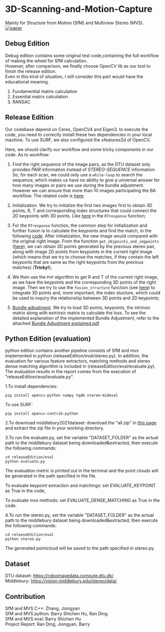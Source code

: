 # 3D-Scanning-and-Motion-Capture
Mainly for Structure from Motion (SfM) and Multiview Stereo (MVS).  
[![paper](https://img.shields.io/badge/_-Paper-blue?logo=adobeacrobatreader)](https://github.com/hinczhang/3D-Scanning-and-Motion-Capture/blob/main/report.pdf)&nbsp;&nbsp;  
## Debug Edition
Debug edition contains some original test code,containing the full workflow of making the wheel for SfM calculation.  
However, after comparison, we finally choose OpenCV lib as our tool to finish the release edition.  
Even in this kind of situation, I still consider this part would have the educational meaning.  
 1. Fundamential matrix calculation  
 2. Essential matrix calculation  
 3. RANSAC  

## Release Edition
Our codebase depend on Ceres, OpenCV4 and Eigen3. to execute the code, you need to correctly install these two dependencies in your local machine. To use SURF, we also configured the xfeatures2d of OpenCV.

Here, we should clarify our workflow and some tricky components in our code. As to workflow:  
  

1. Find the right sequence of the image pairs, as the DTU dataset only provides *PAIR* information instead of *STEREO-SEQUENCE* information. So, for each scan, we could only use a `while-loop` to search the sequence, which makes us have no ability to give a universal answer for how many images or pairs we use during the bundle adjustment. However we can ensure that more than 10 images participating the BA workflow. The related code is [here](https://github.com/hinczhang/3D-Scanning-and-Motion-Capture/blob/be94566c63d8db5dcffb68a6462646c31f565806/releaseEdition/MVStereo/mv_stereo.cpp#L45);  
  
2. Initialization. We try to initialize the first two images first to obtain 3D points, R, T and corresponding index structures that could connect the 2D keypoints with 3D points. Like [here](https://github.com/hinczhang/3D-Scanning-and-Motion-Capture/blob/be94566c63d8db5dcffb68a6462646c31f565806/releaseEdition/SfM/Stereo.cpp#L115) in the `RTresponse` function;  
  
3. For the `RTresponse` function, the common step for initialization and further fusion is to calculate the keypoints and find the match, in the following [code](https://github.com/hinczhang/3D-Scanning-and-Motion-Capture/blob/be94566c63d8db5dcffb68a6462646c31f565806/releaseEdition/SfM/Stereo.cpp#L143). After initialization, the new image would compared with the original right image. From the function `get_objpoints_and_imgpoints` ([here](https://github.com/hinczhang/3D-Scanning-and-Motion-Capture/blob/be94566c63d8db5dcffb68a6462646c31f565806/releaseEdition/SfM/Stereo.cpp#L203)), we can obtain 3D points generated by the previous stereo pair, along with image 2D points from keypoints in the current right image (which means that we try to choose the matches, if they contain the left keypoints that are same as the right keypoints from the previous matches) (**Tricky!**);  
  
4. We then use the `PnP` algorithm to get R and T of the current right image, as we have the keypoints and the corresponding 3D points of the right image. Then we try to use the `fusion_structure` function (see [here](https://github.com/hinczhang/3D-Scanning-and-Motion-Capture/blob/be94566c63d8db5dcffb68a6462646c31f565806/releaseEdition/SfM/Stereo.cpp#L220)) to integrate 3D points and, more important, the index stucture, which could be used to inquiry the relationship between 3D points and 2D keypoints;  
  
5. [Bundle adjustment](https://github.com/hinczhang/3D-Scanning-and-Motion-Capture/blob/be94566c63d8db5dcffb68a6462646c31f565806/releaseEdition/MVStereo/mv_stereo.cpp#L95). We try to load 3D points, keypoints, the intrinsic matrix along with extrinsic matrix to calculate the loss. To see the detailed explanation of the implemented Bundle Adjustment, refer to the attached [Bundle Adjustment explained.pdf](https://github.com/hinczhang/3D-Scanning-and-Motion-Capture/blob/main/Bundle%20Adjustment%20explained.pdf)
## Python Edition (evaluation)
python edition contains another pipeline consists of SfM and mvs implemented in python (releaseEdition/eval/stereo.py). In addition, the evaluation for various feature extractors, matching methods and stereo dense matching algorithm is included in (releaseEdition/eval/evaluate.py). The evaluation results in the report comes from the execution of "releaseEdition/eval/evaluate.py".

 1.To install dependencies:
```shell
pip install opencv-python numpy tqdm stereo-mideval
```
To use SURF:
```shell
pip install opencv-contrib-python
```
 2.To download middlebury2021dataset: download the "all.zip" in [this page](https://vision.middlebury.edu/stereo/data/scenes2021/zip/) and extract the zip file in your working directory.

 3.To run the evaluate.py, set the variable "DATASET_FOLDER" as the actual path to the middlebury dataset being downloaded&extracted, then execute the following commands:
```shell
cd releaseEdition/eval
python evaluate.py
```
The evaluation metric is printed out in the terminal and the point clouds will be generated in the path specified in the file. 

To evaluate keypoint extraction and matchings: set EVALUATE_KEYPOINT as True in the code,      

To evaluate mvs methods: set EVALUATE_DENSE_MATCHING as True in the code.

 4.To run the stereo.py, set the variable "DATASET_FOLDER" as the actual path to the middlebury dataset being downloaded&extracted, then execute the following commands:
```shell
cd releaseEdition/eval
python stereo.py
```
The generated pointcloud will be saved to the path specified in stereo.py.

## Dataset
DTU dataset: https://roboimagedata.compute.dtu.dk/  
Middlebury: https://vision.middlebury.edu/stereo/data/

## Contribution
SfM and MVS C++: Zhang, Jiongyan  
SfM and MVS python: Barry Shichen Hu, Ran Ding    
SfM and MVS eval: Barry Shichen Hu      
Project Report: Ran Ding, Jiongyan, Barry   
